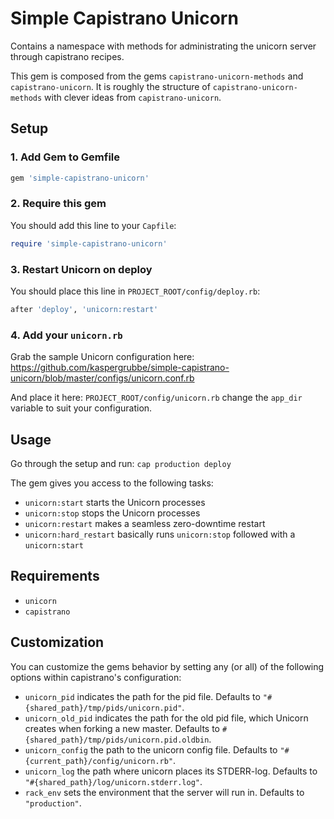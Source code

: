 # Simple Capistrano Unicorn

Contains a namespace with methods for administrating the unicorn server through capistrano recipes.

This gem is composed from the gems `capistrano-unicorn-methods` and `capistrano-unicorn`. It is roughly the structure of `capistrano-unicorn-methods` with clever ideas from `capistrano-unicorn`.

## Setup

### 1. Add Gem to Gemfile

```ruby
gem 'simple-capistrano-unicorn'
```

### 2. Require this gem

You should add this line to your `Capfile`:

```ruby
require 'simple-capistrano-unicorn'
```

### 3. Restart Unicorn on deploy

You should place this line in `PROJECT_ROOT/config/deploy.rb`:

```ruby
after 'deploy', 'unicorn:restart'
```

### 4. Add your `unicorn.rb`

Grab the sample Unicorn configuration here: https://github.com/kaspergrubbe/simple-capistrano-unicorn/blob/master/configs/unicorn.conf.rb

And place it here: `PROJECT_ROOT/config/unicorn.rb` change the `app_dir` variable to suit your configuration.

## Usage

Go through the setup and run: `cap production deploy`

The gem gives you access to the following tasks:

* `unicorn:start` starts the Unicorn processes
* `unicorn:stop` stops the Unicorn processes
* `unicorn:restart` makes a seamless zero-downtime restart
* `unicorn:hard_restart` basically runs `unicorn:stop` followed with a `unicorn:start`

## Requirements

* `unicorn`
* `capistrano`

## Customization

You can customize the gems behavior by setting any (or all) of the following options within capistrano's configuration:

* `unicorn_pid` indicates the path for the pid file. Defaults to `"#{shared_path}/tmp/pids/unicorn.pid"`.
* `unicorn_old_pid` indicates the path for the old pid file, which Unicorn creates when forking a new master. Defaults to `#{shared_path}/tmp/pids/unicorn.pid.oldbin`.
* `unicorn_config` the path to the unicorn config file. Defaults to `"#{current_path}/config/unicorn.rb"`.
* `unicorn_log` the path where unicorn places its STDERR-log. Defaults to `"#{shared_path}/log/unicorn.stderr.log"`.
* `rack_env` sets the environment that the server will run in. Defaults to `"production"`.
